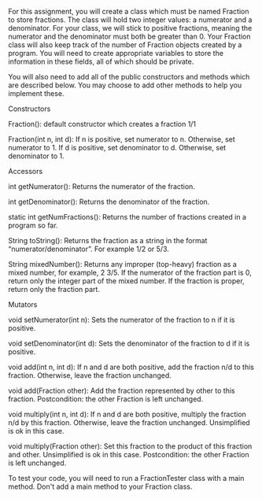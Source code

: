 For this assignment, you will create a class which must be named Fraction to store fractions. 
The class will hold two integer values: a numerator and a denominator. 
For your class, we will stick to positive fractions, meaning the numerator and the denominator must both be greater than 0. 
Your Fraction class will also keep track of the number of Fraction objects created by a program. 
You will need to create appropriate variables to store the information in these fields, all of which should be private.

You will also need to add all of the public constructors and methods which are described below. 
You may choose to add other methods to help you implement these.

Constructors

Fraction(): default constructor which creates a fraction 1/1

Fraction(int n, int d): If n is positive, set numerator to n. 
	Otherwise, set numerator to 1. If d is positive, set denominator to d. 
	Otherwise, set denominator to 1.

Accessors

int getNumerator(): Returns the numerator of the fraction.

int getDenominator(): Returns the denominator of the fraction.

static int getNumFractions(): Returns the number of fractions created in a program so far.

String toString(): Returns the fraction as a string in the format “numerator/denominator”. For example 1/2 or 5/3.

String mixedNumber(): Returns any improper (top-heavy) fraction as a mixed number, for example, 2 3/5. 
	If the numerator of the fraction part is 0, return only the integer part of the mixed number. 
	If the fraction is proper, return only the fraction part.

Mutators

void setNumerator(int n): Sets the numerator of the fraction to n if it is positive.

void setDenominator(int d): Sets the denominator of the fraction to d if it is positive.

void add(int n, int d): If n and d are both positive, add the fraction n/d to this fraction. 
	Otherwise, leave the fraction unchanged. 
	
void add(Fraction other): Add the fraction represented by other to this fraction. 
	Postcondition: the other Fraction is left unchanged.
	
void multiply(int n, int d): If n and d are both positive, multiply the fraction n/d by this fraction. 
	Otherwise, leave the fraction unchanged. Unsimplified is ok in this case. 
	
void multiply(Fraction other): Set this fraction to the product of this fraction and other. 
	Unsimplified is ok in this case. Postcondition: the other Fraction is left unchanged.
	
To test your code, you will need to run a FractionTester class with a main method. 
Don't add a main method to your Fraction class. 
